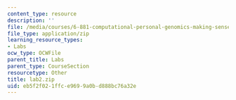 ```yaml
---
content_type: resource
description: ''
file: /media/courses/6-881-computational-personal-genomics-making-sense-of-complete-genomes-spring-2016/eb5f2f021ffce9699a0bd888bc76a32e_lab2.zip
file_type: application/zip
learning_resource_types:
- Labs
ocw_type: OCWFile
parent_title: Labs
parent_type: CourseSection
resourcetype: Other
title: lab2.zip
uid: eb5f2f02-1ffc-e969-9a0b-d888bc76a32e
---
```

